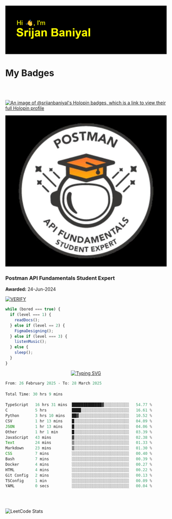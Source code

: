 ![Header](./header.png)

# My Badges

<Br />
<Br />

[![An image of @srijanbaniyal's Holopin badges, which is a link to view their full Holopin profile](https://holopin.me/srijanbaniyal)](https://holopin.io/@srijanbaniyal)

[![Postman API Fundamentals Student Expert](/Postman.jpeg)](https://api.badgr.io/public/assertions/r9BLLy0oTfKJBbkGuDI1zA)

### Postman API Fundamentals Student Expert

**Awarded:** 24-Jun-2024

[![VERIFY](https://img.shields.io/badge/VERIFY-blue)](https://badgecheck.io?url=https%3A%2F%2Fapi.badgr.io%2Fpublic%2Fassertions%2Fr9BLLy0oTfKJBbkGuDI1zA)

```javascript
while (bored === true) {
  if (level === 1) {
    readDocs();
  } else if (level == 2) {
    FigmaDesigning();
  } else if (level === 3) {
    listenMusic();
  } else {
    sleep();
  }
}
```

<p align="center">
  <a href="https://git.io/typing-svg"><img src="https://readme-typing-svg.demolab.com?font=Tilt+Prism&size=30&pause=1000&color=0FF75B&center=true&vCenter=true&width=800&height=80&lines=Time+spent+on+various+Programming+languages" alt="Typing SVG" /></a>
</p>

<!--START_SECTION:waka-->

```TypeScript
From: 26 February 2025 - To: 28 March 2025

Total Time: 30 hrs 9 mins

TypeScript   16 hrs 31 mins  █████████████▓░░░░░░░░░░░   54.77 %
C            5 hrs           ████░░░░░░░░░░░░░░░░░░░░░   16.61 %
Python       3 hrs 10 mins   ██▓░░░░░░░░░░░░░░░░░░░░░░   10.52 %
CSV          1 hr 13 mins    █░░░░░░░░░░░░░░░░░░░░░░░░   04.09 %
JSON         1 hr 13 mins    █░░░░░░░░░░░░░░░░░░░░░░░░   04.06 %
Other        1 hr 1 min      █░░░░░░░░░░░░░░░░░░░░░░░░   03.39 %
JavaScript   43 mins         ▓░░░░░░░░░░░░░░░░░░░░░░░░   02.38 %
Text         24 mins         ▒░░░░░░░░░░░░░░░░░░░░░░░░   01.33 %
Markdown     23 mins         ▒░░░░░░░░░░░░░░░░░░░░░░░░   01.30 %
CSS          7 mins          ░░░░░░░░░░░░░░░░░░░░░░░░░   00.40 %
Bash         7 mins          ░░░░░░░░░░░░░░░░░░░░░░░░░   00.39 %
Docker       4 mins          ░░░░░░░░░░░░░░░░░░░░░░░░░   00.27 %
HTML         4 mins          ░░░░░░░░░░░░░░░░░░░░░░░░░   00.22 %
Git Config   2 mins          ░░░░░░░░░░░░░░░░░░░░░░░░░   00.13 %
TSConfig     1 min           ░░░░░░░░░░░░░░░░░░░░░░░░░   00.09 %
YAML         0 secs          ░░░░░░░░░░░░░░░░░░░░░░░░░   00.04 %
```

<!--END_SECTION:waka-->

<Br />
<Br />

![LeetCode Stats](https://leetcard.jacoblin.cool/Srijan-Baniyal?theme=dark&font=Rasa&ext=contest)
